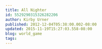 ```yaml
---
title: All Nighter
id: 5529290315326282206
author: Kirby Urner
published: 2012-12-04T05:38:00.002-08:00
updated: 2015-11-19T15:27:03.558-08:00
blog: world_game
tags: 
---
```


